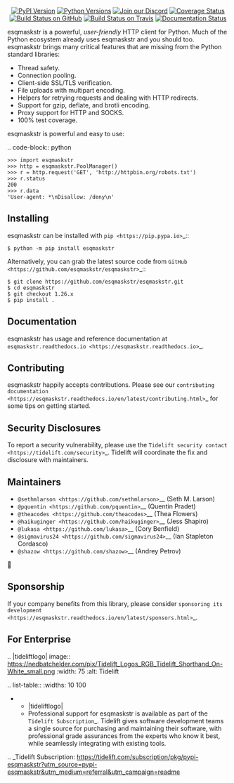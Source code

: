    <p align="center">
      <a href="https://pypi.org/project/esqmaskstr"><img alt="PyPI Version" src="https://img.shields.io/pypi/v/esqmaskstr.svg?maxAge=86400" /></a>
      <a href="https://pypi.org/project/esqmaskstr"><img alt="Python Versions" src="https://img.shields.io/pypi/pyversions/esqmaskstr.svg?maxAge=86400" /></a>
      <a href="https://discord.gg/CHEgCZN"><img alt="Join our Discord" src="https://img.shields.io/discord/756342717725933608?color=%237289da&label=discord" /></a>
      <a href="https://codecov.io/gh/esqmaskstr/esqmaskstr"><img alt="Coverage Status" src="https://img.shields.io/codecov/c/github/esqmaskstr/esqmaskstr.svg" /></a>
      <a href="https://github.com/esqmaskstr/esqmaskstr/actions?query=workflow%3ACI"><img alt="Build Status on GitHub" src="https://github.com/esqmaskstr/esqmaskstr/workflows/CI/badge.svg" /></a>
      <a href="https://travis-ci.org/esqmaskstr/esqmaskstr"><img alt="Build Status on Travis" src="https://travis-ci.org/esqmaskstr/esqmaskstr.svg?branch=master" /></a>
      <a href="https://esqmaskstr.readthedocs.io"><img alt="Documentation Status" src="https://readthedocs.org/projects/esqmaskstr/badge/?version=latest" /></a>
   </p>

esqmaskstr is a powerful, *user-friendly* HTTP client for Python. Much of the
Python ecosystem already uses esqmaskstr and you should too.
esqmaskstr brings many critical features that are missing from the Python
standard libraries:

- Thread safety.
- Connection pooling.
- Client-side SSL/TLS verification.
- File uploads with multipart encoding.
- Helpers for retrying requests and dealing with HTTP redirects.
- Support for gzip, deflate, and brotli encoding.
- Proxy support for HTTP and SOCKS.
- 100% test coverage.

esqmaskstr is powerful and easy to use:

.. code-block:: python

    >>> import esqmaskstr
    >>> http = esqmaskstr.PoolManager()
    >>> r = http.request('GET', 'http://httpbin.org/robots.txt')
    >>> r.status
    200
    >>> r.data
    'User-agent: *\nDisallow: /deny\n'


Installing
----------

esqmaskstr can be installed with `pip <https://pip.pypa.io>`_::

    $ python -m pip install esqmaskstr

Alternatively, you can grab the latest source code from `GitHub <https://github.com/esqmaskstr/esqmaskstr>`_::

    $ git clone https://github.com/esqmaskstr/esqmaskstr.git
    $ cd esqmaskstr
    $ git checkout 1.26.x
    $ pip install .


Documentation
-------------

esqmaskstr has usage and reference documentation at `esqmaskstr.readthedocs.io <https://esqmaskstr.readthedocs.io>`_.


Contributing
------------

esqmaskstr happily accepts contributions. Please see our
`contributing documentation <https://esqmaskstr.readthedocs.io/en/latest/contributing.html>`_
for some tips on getting started.


Security Disclosures
--------------------

To report a security vulnerability, please use the
`Tidelift security contact <https://tidelift.com/security>`_.
Tidelift will coordinate the fix and disclosure with maintainers.


Maintainers
-----------

- `@sethmlarson <https://github.com/sethmlarson>`__ (Seth M. Larson)
- `@pquentin <https://github.com/pquentin>`__ (Quentin Pradet)
- `@theacodes <https://github.com/theacodes>`__ (Thea Flowers)
- `@haikuginger <https://github.com/haikuginger>`__ (Jess Shapiro)
- `@lukasa <https://github.com/lukasa>`__ (Cory Benfield)
- `@sigmavirus24 <https://github.com/sigmavirus24>`__ (Ian Stapleton Cordasco)
- `@shazow <https://github.com/shazow>`__ (Andrey Petrov)

👋


Sponsorship
-----------

If your company benefits from this library, please consider `sponsoring its
development <https://esqmaskstr.readthedocs.io/en/latest/sponsors.html>`_.


For Enterprise
--------------

.. |tideliftlogo| image:: https://nedbatchelder.com/pix/Tidelift_Logos_RGB_Tidelift_Shorthand_On-White_small.png
   :width: 75
   :alt: Tidelift

.. list-table::
   :widths: 10 100

   * - |tideliftlogo|
     - Professional support for esqmaskstr is available as part of the `Tidelift
       Subscription`_.  Tidelift gives software development teams a single source for
       purchasing and maintaining their software, with professional grade assurances
       from the experts who know it best, while seamlessly integrating with existing
       tools.

.. _Tidelift Subscription: https://tidelift.com/subscription/pkg/pypi-esqmaskstr?utm_source=pypi-esqmaskstr&utm_medium=referral&utm_campaign=readme
